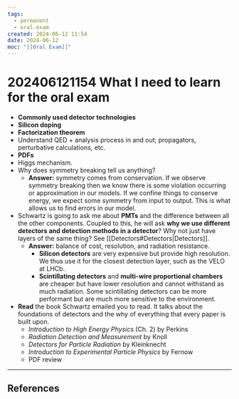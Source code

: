 ```yaml
---
tags:
  - permanent
  - oral-exam
created: 2024-06-12 11:54
date: 2024-06-12
moc: "[[Oral Exam]]"
---
```

# 202406121154 What I need to learn for the oral exam

- **Commonly used detector technologies**
- **Silicon doping**
- **Factorization theorem**
- Understand QED + analysis process in and out; propagators, perturbative calculations, etc.
- **PDFs**
- Higgs mechanism.
- Why does symmetry breaking tell us anything? 
	- **Answer:** symmetry comes from conservation. If we observe symmetry breaking then we know there is some violation occurring or approximation in our models. If we confine things to conserve energy, we expect some symmetry from input to output. This is what allows us to find errors in our model.
- Schwartz is going to ask me about **PMTs** and the difference between all the other components. Coupled to this, he will ask **why we use different detectors and detection methods in a detector**? Why not just have layers of the same thing? See [[Detectors#Detectors|Detectors]].
	- **Answer:** balance of cost, resolution, and radiation resistance. 
		- **Silicon detectors** are very expensive but provide high resolution. We thus use it for the closest detection layer, such as the VELO at LHCb. 
		- **Scintillating detectors** and **multi-wire proportional chambers** are cheaper but have lower resolution and cannot withstand as much radiation. Some scintillating detectors can be more performant but are much more sensitive to the environment.
- **Read** the book Schwartz emailed you to read. It talks about the foundations of detectors and the why of everything that every paper is built upon.
	- _Introduction to High Energy Physics_ (Ch. 2) by Perkins
	- _Radiation Detection and Measurement_ by Knoll
	- _Detectors for Particle Radiation_ by Kleinknecht
	- _Introduction to Experimental Particle Physics_ by Fernow
	- PDF review

---
## References

